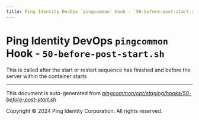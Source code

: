 ```yaml
---
title: Ping Identity DevOps `pingcommon` Hook - `50-before-post-start.sh`
---
```


# Ping Identity DevOps `pingcommon` Hook - `50-before-post-start.sh`
 This is called after the start or restart sequence has finished and before
 the server within the container starts

---
This document is auto-generated from _[pingcommon/opt/staging/hooks/50-before-post-start.sh](https://github.com/pingidentity/pingidentity-docker-builds/blob/master/pingcommon/opt/staging/hooks/50-before-post-start.sh)_

Copyright © 2024 Ping Identity Corporation. All rights reserved.
